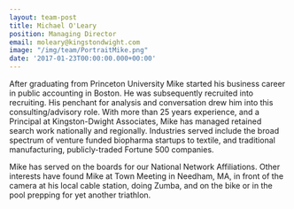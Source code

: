 ```yaml
---
layout: team-post
title: Michael O'Leary
position: Managing Director
email: moleary@kingstondwight.com
image: "/img/team/PortraitMike.png"
date: '2017-01-23T00:00:00.000+00:00'
---
```

After graduating from Princeton University Mike started his business career in public accounting in Boston. He was subsequently recruited into recruiting. His penchant for analysis and conversation drew him into this consulting/advisory role. With more than 25 years experience, and a Principal at Kingston-Dwight Associates, Mike has managed retained search work nationally and regionally. Industries served include the broad spectrum of venture funded biopharma startups to textile, and traditional manufacturing, publicly-traded Fortune 500 companies.

Mike has served on the boards for our National Network Affiliations. Other interests have found Mike at Town Meeting in Needham, MA, in front of the camera at his local cable station, doing Zumba, and on the bike or in the pool prepping for yet another triathlon.